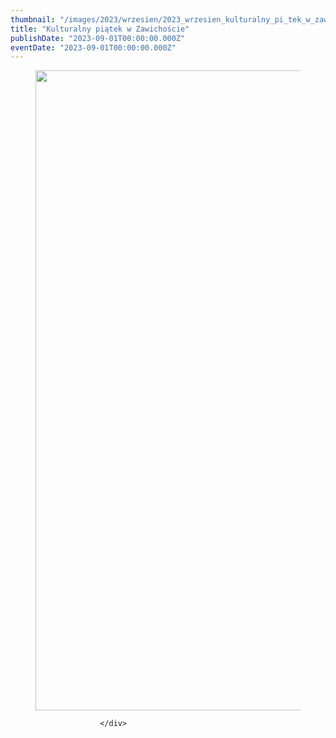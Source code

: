 ```yaml
---
thumbnail: "/images/2023/wrzesien/2023_wrzesien_kulturalny_pi_tek_w_zawicho_cie_2023_09_kulturalny_pi_tek_w_zawicho_cie_Kulturalny-1-724x1024.jpg"
title: "Kulturalny piątek w Zawichoście"
publishDate: "2023-09-01T00:00:00.000Z"
eventDate: "2023-09-01T00:00:00.000Z"
---
```


<div class="entry-content">
							
							
<figure class="wp-block-image size-large"><a href="http://mgok-zawichost.pl/wp-content/uploads/2023/09/Kulturalny-1.jpg"><img fetchpriority="high" decoding="async" width="724" height="1024" src="/images/2023/wrzesien/2023_wrzesien_kulturalny_pi_tek_w_zawicho_cie_2023_09_kulturalny_pi_tek_w_zawicho_cie_Kulturalny-1-724x1024.jpg" alt="" class="wp-image-9955" srcset="/images/2023/wrzesien/2023_wrzesien_kulturalny_pi_tek_w_zawicho_cie_2023_09_kulturalny_pi_tek_w_zawicho_cie_Kulturalny-1-724x1024.jpg 724w, /images/2023/wrzesien/Kulturalny-1-212x300.jpg 212w, /images/2023/wrzesien/Kulturalny-1-768x1086.jpg 768w, /images/2023/wrzesien/Kulturalny-1-1086x1536.jpg 1086w, /images/2023/wrzesien/Kulturalny-1-1448x2048.jpg 1448w, /images/2023/wrzesien/Kulturalny-1.jpg 1587w" sizes="(max-width: 724px) 100vw, 724px"></a></figure>
						
						</div>
